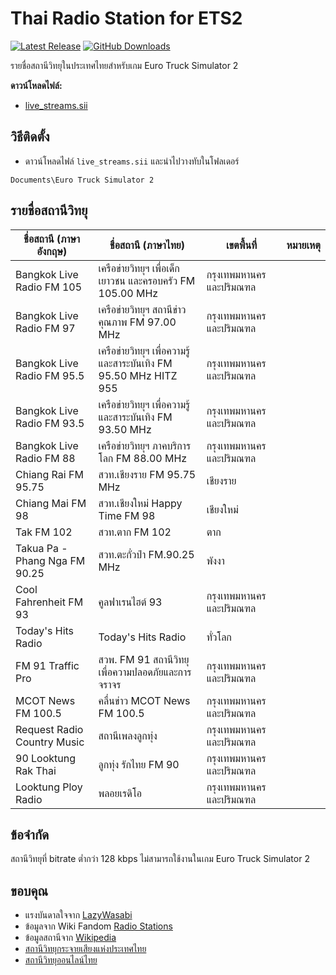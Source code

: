 # Thai Radio Station for ETS2

[![Latest Release](https://img.shields.io/github/v/release/daddybannk/ets2-thai-radio?label=Latest%20Version&logo=github)](https://github.com/daddybannk/ets2-thai-radio/releases)
[![GitHub Downloads](https://img.shields.io/github/downloads/daddybannk/ets2-thai-radio/total?label=Downloads&logo=github)](https://github.com/daddybannk/ets2-thai-radio/releases)

รายชื่อสถานีวิทยุในประเทศไทยสำหรับเกม Euro Truck Simulator 2

**ดาวน์โหลดไฟล์:**
- [live_streams.sii](https://github.com/daddybannk/ets2-thai-radio/releases/download/v1.0.0/live_streams.sii)

## วิธีติดตั้ง

* ดาวน์โหลดไฟล์ `live_streams.sii` และนำไปวางทับในโฟลเดอร์ 

```
Documents\Euro Truck Simulator 2
```

## รายชื่อสถานีวิทยุ

| **ชื่อสถานี (ภาษาอังกฤษ)**       | **ชื่อสถานี (ภาษาไทย)**                             | **เขตพื้นที่**               | **หมายเหตุ** |
| ------------------------------ | -------------------------------------------------- | -------------------------- | ------------ |
| Bangkok Live Radio FM 105      | เครือข่ายวิทยุฯ เพื่อเด็ก เยาวชน และครอบครัว FM 105.00 MHz  | กรุงเทพมหานครและปริมณฑล    |              |
| Bangkok Live Radio FM 97       | เครือข่ายวิทยุฯ สถานีข่าวคุณภาพ FM 97.00 MHz             | กรุงเทพมหานครและปริมณฑล     |              |
| Bangkok Live Radio FM 95.5     | เครือข่ายวิทยุฯ เพื่อความรู้ และสาระบันเทิง FM 95.50 MHz  HITZ 955 | กรุงเทพมหานครและปริมณฑล     |              |
| Bangkok Live Radio FM 93.5     | เครือข่ายวิทยุฯ เพื่อความรู้ และสาระบันเทิง FM 93.50 MHz      | กรุงเทพมหานครและปริมณฑล     |              |
| Bangkok Live Radio FM 88       | เครือข่ายวิทยุฯ ภาคบริการโลก FM 88.00 MHz               | กรุงเทพมหานครและปริมณฑล      |              |
| Chiang Rai FM 95.75            | สวท.เชียงราย FM 95.75 MHz                           | เชียงราย                      |              |
| Chiang Mai FM 98               | สวท.เชียงใหม่ Happy Time FM 98                       | เชียงใหม่                     |              |
| Tak FM 102                     | สวท.ตาก FM 102                                     | ตาก                         |              |
| Takua Pa - Phang Nga FM 90.25  | สวท.ตะกั่วป่า FM.90.25 MHz                            | พังงา                        |              |
| Cool Fahrenheit FM 93          | คูลฟาเรนไฮต์ 93                                      | กรุงเทพมหานครและปริมณฑล      |              |
| Today's Hits Radio             | Today's Hits Radio                                 | ทั่วโลก                       |              |
| FM 91 Traffic Pro              | สวพ. FM 91 สถานีวิทยุเพื่อความปลอดภัยและการจราจร         | กรุงเทพมหานครและปริมณฑล     |              |
| MCOT News FM 100.5             | คลื่นข่าว MCOT News FM 100.5                          | กรุงเทพมหานครและปริมณฑล     |              |
| Request Radio Country Music    | สถานีเพลงลูกทุ่ง                                       | กรุงเทพมหานครและปริมณฑล     |              |
| 90 Looktung Rak Thai           | ลูกทุ่ง รักไทย FM 90                                   | กรุงเทพมหานครและปริมณฑล     |              |
| Looktung Ploy Radio            | พลอยเรดิโอ                                          | กรุงเทพมหานครและปริมณฑล      |              |

## ข้อจำกัด

สถานีวิทยุที่ bitrate ต่ำกว่า 128 kbps ไม่สามารถใช้งานในเกม Euro Truck Simulator 2

## ขอบคุณ

- แรงบันดาลใจจาก [LazyWasabi](https://github.com/lazywasabi)
- ข้อมูลจาก Wiki Fandom [Radio Stations](https://truck-simulator.fandom.com/wiki/Radio_Stations)
- ข้อมูลสถานีจาก [Wikipedia](https://th.wikipedia.org/wiki/%E0%B8%AA%E0%B8%96%E0%B8%B2%E0%B8%99%E0%B8%B5%E0%B8%A7%E0%B8%B4%E0%B8%97%E0%B8%A2%E0%B8%B8%E0%B8%81%E0%B8%A3%E0%B8%B0%E0%B8%88%E0%B8%B2%E0%B8%A2%E0%B9%80%E0%B8%AA%E0%B8%B5%E0%B8%A2%E0%B8%87%E0%B9%81%E0%B8%AB%E0%B9%88%E0%B8%87%E0%B8%9B%E0%B8%A3%E0%B8%B0%E0%B9%80%E0%B8%97%E0%B8%A8%E0%B9%84%E0%B8%97%E0%B8%A2)
- [สถานีวิทยุกระจายเสียงแห่งประเทศไทย](http://radiothailandonline.prd.go.th)
- [สถานีวิทยุออนไลน์ไทย](https://www.radio-thai.com)